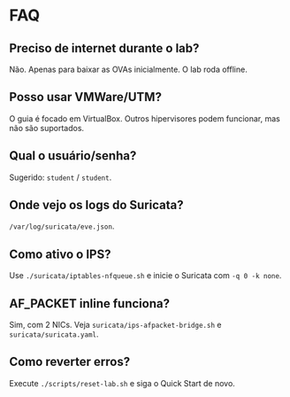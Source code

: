 # FAQ

## Preciso de internet durante o lab?
Não. Apenas para baixar as OVAs inicialmente. O lab roda offline.

## Posso usar VMWare/UTM?
O guia é focado em VirtualBox. Outros hipervisores podem funcionar, mas não são suportados.

## Qual o usuário/senha?
Sugerido: `student` / `student`.

## Onde vejo os logs do Suricata?
`/var/log/suricata/eve.json`.

## Como ativo o IPS?
Use `./suricata/iptables-nfqueue.sh` e inicie o Suricata com `-q 0 -k none`.

## AF_PACKET inline funciona?
Sim, com 2 NICs. Veja `suricata/ips-afpacket-bridge.sh` e `suricata/suricata.yaml`.

## Como reverter erros?
Execute `./scripts/reset-lab.sh` e siga o Quick Start de novo.